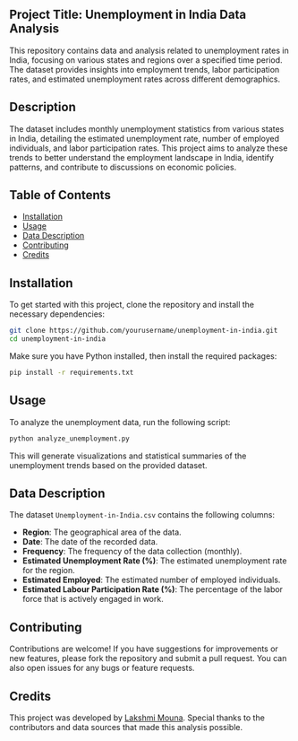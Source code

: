 ## Project Title: Unemployment in India Data Analysis

This repository contains data and analysis related to unemployment rates in India, focusing on various states and regions over a specified time period. The dataset provides insights into employment trends, labor participation rates, and estimated unemployment rates across different demographics.

## Description

The dataset includes monthly unemployment statistics from various states in India, detailing the estimated unemployment rate, number of employed individuals, and labor participation rates. This project aims to analyze these trends to better understand the employment landscape in India, identify patterns, and contribute to discussions on economic policies.

## Table of Contents

- [Installation](#installation)
- [Usage](#usage)
- [Data Description](#data-description)
- [Contributing](#contributing)
- [Credits](#credits)

## Installation

To get started with this project, clone the repository and install the necessary dependencies:

```bash
git clone https://github.com/yourusername/unemployment-in-india.git
cd unemployment-in-india
```

Make sure you have Python installed, then install the required packages:

```bash
pip install -r requirements.txt
```

## Usage

To analyze the unemployment data, run the following script:

```bash
python analyze_unemployment.py
```

This will generate visualizations and statistical summaries of the unemployment trends based on the provided dataset.

## Data Description

The dataset `Unemployment-in-India.csv` contains the following columns:

- **Region**: The geographical area of the data.
- **Date**: The date of the recorded data.
- **Frequency**: The frequency of the data collection (monthly).
- **Estimated Unemployment Rate (%)**: The estimated unemployment rate for the region.
- **Estimated Employed**: The estimated number of employed individuals.
- **Estimated Labour Participation Rate (%)**: The percentage of the labor force that is actively engaged in work.

## Contributing

Contributions are welcome! If you have suggestions for improvements or new features, please fork the repository and submit a pull request. You can also open issues for any bugs or feature requests.

## Credits

This project was developed by [Lakshmi Mouna](https://github.com/LakshmiMouna). Special thanks to the contributors and data sources that made this analysis possible.
